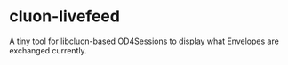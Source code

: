 # cluon-livefeed
A tiny tool for libcluon-based OD4Sessions to display what Envelopes are exchanged currently.
